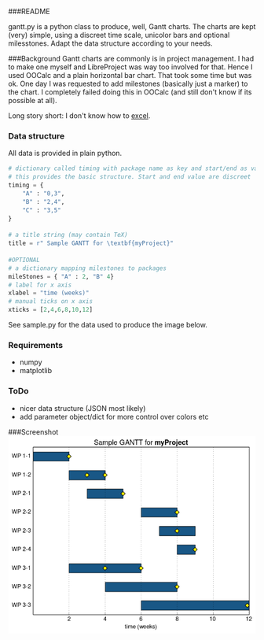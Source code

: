 ###README

gantt.py is a python class to produce, well, Gantt charts. The charts are kept (very) simple, using a discreet time scale, unicolor bars and optional milesstones. Adapt the data structure according to your needs.

###Background
Gantt charts are commonly is in project management. I had to make one myself and LibreProject was way too involved for that. Hence I used OOCalc and a plain horizontal bar chart. That took some time but was ok. One day I was requested to add milestones (basically just a marker) to the chart. I completely failed doing this in OOCalc (and still don't know if its possible at all).

Long story short: I don't know how to [excel](https://xkcd.com/559/).

### Data structure

All data is provided in plain python.
```python
# dictionary called timing with package name as key and start/end as values
# this provides the basic structure. Start and end value are discreet
timing = {
    "A" : "0,3",
    "B" : "2,4",
    "C" : "3,5"
}

# a title string (may contain TeX)
title = r" Sample GANTT for \textbf{myProject}"

#OPTIONAL
# a dictionary mapping milestones to packages
mileStones = { "A" : 2, "B" 4}
# label for x axis
xlabel = "time (weeks)"
# manual ticks on x axis
xticks = [2,4,6,8,10,12]

```

See sample.py for the data used to produce the image below.
### Requirements

 - numpy
 - matplotlib

### ToDo
 - nicer data structure (JSON most likely)
 - add parameter object/dict for more control over colors etc

###Screenshot
![Sample Gantt with milestone](img/GANTT.png)